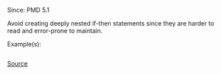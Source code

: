 Since: PMD 5.1

Avoid creating deeply nested if-then statements since they are harder to read and error-prone to maintain.

Example(s):
```

```

[Source](https://pmd.github.io/pmd-5.6.1/pmd-velocity/rules/vm/basic.html#AvoidDeeplyNestedIfStmts)
